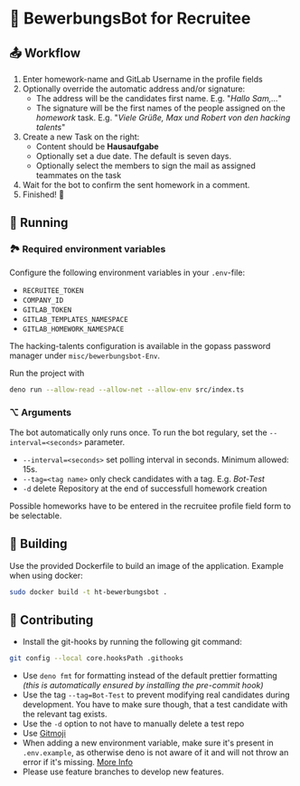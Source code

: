 # 🤖 BewerbungsBot for Recruitee

## 📤 Workflow

1. Enter homework-name and GitLab Username in the profile fields
2. Optionally override the automatic address and/or signature:
   - The address will be the candidates first name. E.g. "_Hallo Sam,…_"
   - The signature will be the first names of the people assigned on the
     _homework_ task. E.g. "_Viele Grüße, Max und Robert von den hacking
     talents_"
3. Create a new Task on the right:
   - Content should be **Hausaufgabe**
   - Optionally set a due date. The default is seven days.
   - Optionally select the members to sign the mail as assigned teammates on the
     task
4. Wait for the bot to confirm the sent homework in a comment.
5. Finished! 🎉

## 🏃 Running

### 🏞 Required environment variables

Configure the following environment variables in your `.env`-file:

- `RECRUITEE_TOKEN`
- `COMPANY_ID`
- `GITLAB_TOKEN`
- `GITLAB_TEMPLATES_NAMESPACE`
- `GITLAB_HOMEWORK_NAMESPACE`

The hacking-talents configuration is available in the gopass password manager
under `misc/bewerbungsbot-Env`.

Run the project with

```bash
deno run --allow-read --allow-net --allow-env src/index.ts
```

### ⌥ Arguments

The bot automatically only runs once. To run the bot regulary, set the
`--interval=<seconds>` parameter.

- `--interval=<seconds>` set polling interval in seconds. Minimum allowed: 15s.
- `--tag=<tag name>` only check candidates with a tag. E.g. _Bot-Test_
- `-d` delete Repository at the end of successfull homework creation

Possible homeworks have to be entered in the recruitee profile field form to be
selectable.

## 🔧 Building

Use the provided Dockerfile to build an image of the application. Example when
using docker:

```bash
sudo docker build -t ht-bewerbungsbot .
```

## 🌈 Contributing

- Install the git-hooks by running the following git command:

```bash
git config --local core.hooksPath .githooks
```

- Use `deno fmt` for formatting instead of the default prettier formatting
  _(this is automatically ensured by installing the pre-commit hook)_
- Use the tag `--tag=Bot-Test` to prevent modifying real candidates during
  development. You have to make sure though, that a test candidate with the
  relevant tag exists.
- Use the `-d` option to not have to manually delete a test repo
- Use [Gitmoji](https://gitmoji.carloscuesta.me)
- When adding a new environment variable, make sure it's present in
  `.env.example`, as otherwise deno is not aware of it and will not throw an
  error if it's missing.
  [More Info](https://deno.land/x/dotenv@v1.0.1#safe-mode)
- Please use feature branches to develop new features.
